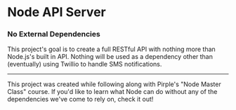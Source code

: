 # Node API Server
### No External Dependencies

This project's goal is to create a full RESTful API with nothing more than Node.js's built in API. Nothing will be used as a dependency other than (eventually) using Twillio to handle SMS notifications.

----------------------

This project was created while following along with Pirple's "Node Master Class" course. If you'd like to learn what Node can do without any of the dependencies we've come to rely on, check it out!
